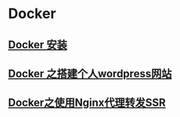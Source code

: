 # Docker

## [Docker 安装](docker-an-zhuang.md)



## [Docker 之搭建个人wordpress网站](docker-da-jian-ge-ren-wordpress-wang-zhan.md)

## [Docker之使用Nginx代理转发SSR](docker-shi-yong-nginx-dai-li-zhuan-fa-ssr.md)



